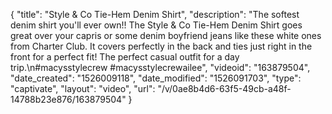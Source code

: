 {
    "title": "Style & Co Tie-Hem Denim Shirt",
    "description": "The softest denim shirt you'll ever own!! The Style & Co Tie-Hem Denim Shirt goes great over your capris or some denim boyfriend jeans like these white ones from Charter Club. It covers perfectly in the back and ties just right in the front for a perfect fit! The perfect casual outfit for a day trip.\n#macysstylecrew #macysstylecrewailee",
    "videoid": "163879504",
    "date_created": "1526009118",
    "date_modified": "1526091703",
    "type": "captivate",
    "layout": "video",
    "url": "\/v\/0ae8b4d6-63f5-49cb-a48f-14788b23e876\/163879504"
}